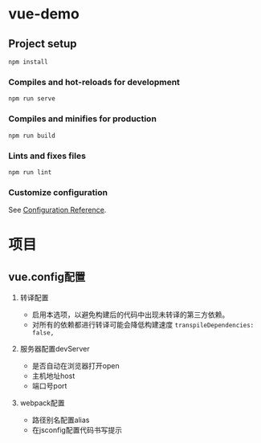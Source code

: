 # vue-demo

## Project setup
```
npm install
```

### Compiles and hot-reloads for development
```
npm run serve
```

### Compiles and minifies for production
```
npm run build
```

### Lints and fixes files
```
npm run lint
```

### Customize configuration
See [Configuration Reference](https://cli.vuejs.org/config/).



# 项目
## vue.config配置
1. 转译配置
    - 启用本选项，以避免构建后的代码中出现未转译的第三方依赖。
    - 对所有的依赖都进行转译可能会降低构建速度
    `transpileDependencies: false,`

2. 服务器配置devServer
    - 是否自动在浏览器打开open
    - 主机地址host
    - 端口号port

3. webpack配置
    - 路径别名配置alias
    - 在jsconfig配置代码书写提示